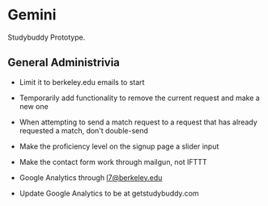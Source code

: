 # Gemini

Studybuddy Prototype.

## General Administrivia

- Limit it to berkeley.edu emails to start
- Temporarily add functionality to remove the current request and make a new one
- When attempting to send a match request to a request that has already requested a match, don't double-send
- Make the proficiency level on the signup page a slider input

- Make the contact form work through mailgun, not IFTTT
- Google Analytics through l7@berkeley.edu
- Update Google Analytics to be at getstudybuddy.com


